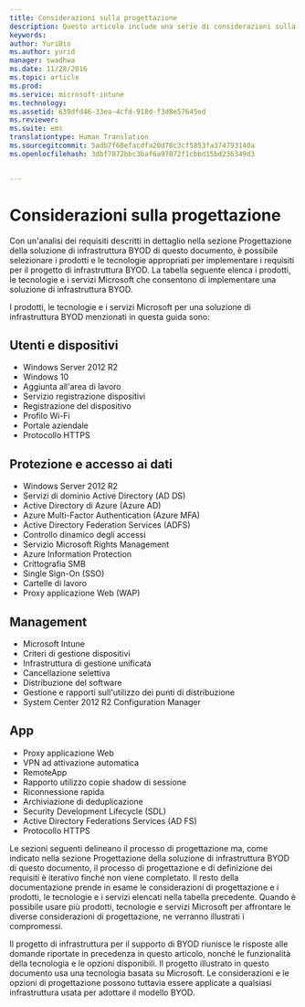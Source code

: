```yaml
---
title: Considerazioni sulla progettazione
description: Questo articolo include una serie di considerazioni sulla progettazione per prodotti e tecnologie in uno scenario Bring Your Own Device (BYOD).
keywords: 
author: YuriDio
ms.author: yurid
manager: swadhwa
ms.date: 11/28/2016
ms.topic: article
ms.prod: 
ms.service: microsoft-intune
ms.technology: 
ms.assetid: 639dfd46-33ea-4cfd-918d-f3d8e57645ed
ms.reviewer: 
ms.suite: ems
translationtype: Human Translation
ms.sourcegitcommit: 5adb7f68efacdfa20d78c3cf5853fa374793140a
ms.openlocfilehash: 3dbf7072bbc3baf6a97072f1cbbd15bd236349d3


---
```


# <a name="design-considerations"></a>Considerazioni sulla progettazione

Con un'analisi dei requisiti descritti in dettaglio nella sezione Progettazione della soluzione di infrastruttura BYOD di questo documento, è possibile selezionare i prodotti e le tecnologie appropriati per implementare i requisiti per il progetto di infrastruttura BYOD. La tabella seguente elenca i prodotti, le tecnologie e i servizi Microsoft che consentono di implementare una soluzione di infrastruttura BYOD.

I prodotti, le tecnologie e i servizi Microsoft per una soluzione di infrastruttura BYOD menzionati in questa guida sono:

## <a name="user-and-device"></a>Utenti e dispositivi

- Windows Server 2012 R2
- Windows 10
- Aggiunta all'area di lavoro
- Servizio registrazione dispositivi
- Registrazione del dispositivo
- Profilo Wi-Fi
- Portale aziendale
- Protocollo HTTPS

## <a name="data-access-and-protection"></a>Protezione e accesso ai dati

- Windows Server 2012 R2
- Servizi di dominio Active Directory (AD DS)
- Active Directory di Azure (Azure AD)
- Azure Multi-Factor Authentication (Azure MFA)
- Active Directory Federation Services (ADFS)
- Controllo dinamico degli accessi
- Servizio Microsoft Rights Management
- Azure Information Protection
- Crittografia SMB
- Single Sign-On (SSO)
- Cartelle di lavoro
- Proxy applicazione Web (WAP)

## <a name="management"></a>Management

- Microsoft Intune
- Criteri di gestione dispositivi
- Infrastruttura di gestione unificata
- Cancellazione selettiva
- Distribuzione del software
- Gestione e rapporti sull'utilizzo dei punti di distribuzione
- System Center 2012 R2 Configuration Manager

## <a name="apps"></a>App

- Proxy applicazione Web
- VPN ad attivazione automatica
- RemoteApp
- Rapporto utilizzo copie shadow di sessione
- Riconnessione rapida
- Archiviazione di deduplicazione
- Security Development Lifecycle (SDL)
- Active Directory Federations Services (AD FS)
- Protocollo HTTPS

Le sezioni seguenti delineano il processo di progettazione ma, come indicato nella sezione Progettazione della soluzione di infrastruttura BYOD di questo documento, il processo di progettazione e di definizione dei requisiti è iterativo finché non viene completato.
Il resto della documentazione prende in esame le considerazioni di progettazione e i prodotti, le tecnologie e i servizi elencati nella tabella precedente. Quando è possibile usare più prodotti, tecnologie e servizi Microsoft per affrontare le diverse considerazioni di progettazione, ne verranno illustrati i compromessi.

Il progetto di infrastruttura per il supporto di BYOD riunisce le risposte alle domande riportate in precedenza in questo articolo, nonché le funzionalità della tecnologia e le opzioni disponibili. Il progetto illustrato in questo documento usa una tecnologia basata su Microsoft. Le considerazioni e le opzioni di progettazione possono tuttavia essere applicate a qualsiasi infrastruttura usata per adottare il modello BYOD.



<!--HONumber=Nov16_HO4-->


